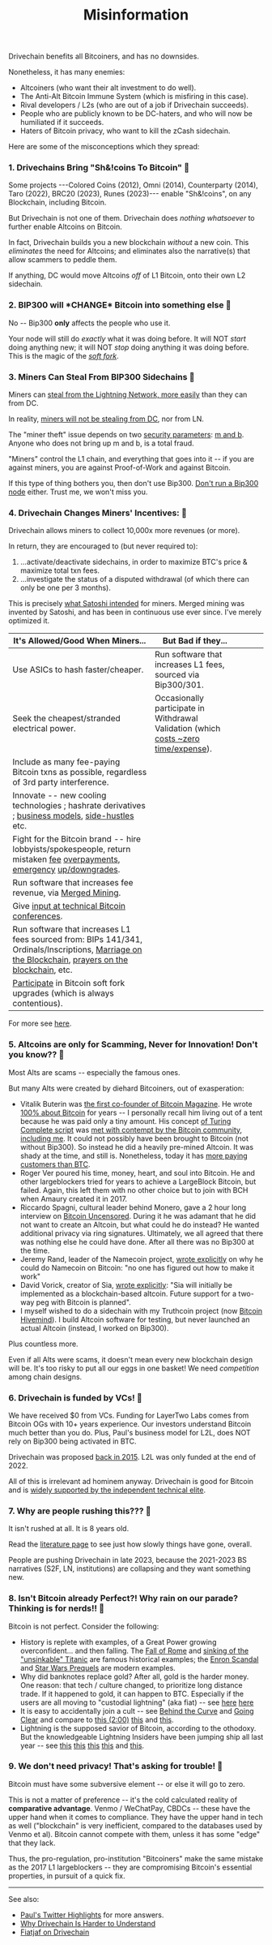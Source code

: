 ﻿---
layout: page
title: Misinformation
---

Drivechain benefits all Bitcoiners, and has no downsides.

Nonetheless, it has many enemies:

* Altcoiners (who want their alt investment to do well).
* The Anti-Alt Bitcoin Immune System (which is misfiring in this case).
* Rival developers / L2s (who are out of a job if Drivechain succeeds).
* People who are publicly known to be DC-haters, and who will now be humiliated if it succeeds.
* Haters of Bitcoin privacy, who want to kill the zCash sidechain.

Here are some of the misconceptions which they spread:



<h3 id="1">1. Drivechains Bring "Sh&!coins To Bitcoin" 🤡</h3>

Some projects ---Colored Coins (2012), Omni (2014), Counterparty (2014), Taro (2022), BRC20 (2023), Runes (2023)--- enable "Sh&!coins", on any Blockchain, including Bitcoin.

But Drivechain is not one of them. Drivechain does *nothing whatsoever* to further enable Altcoins on Bitcoin.

In fact, Drivechain builds you a new blockchain *without* a new coin. This *eliminates* the need for Altcoins; and eliminates also the narrative(s) that allow scammers to peddle them.

If anything, DC would move Altcoins *off* of L1 Bitcoin, onto their own L2 sidechain. 


<h3 id="2">2. BIP300 will *CHANGE* Bitcoin into something else 🤡</h3>

No -- Bip300 **only** affects the people who use it.

Your node will still do *exactly* what it was doing before. It will NOT *start* doing anything new; it will NOT *stop* doing anything it was doing before. This is the magic of the [*soft fork*](https://bitcointalk.org/index.php?topic=945977.0).


<h3 id="3">3. Miners Can Steal From BIP300 Sidechains 🤡 </h3>

Miners can [steal from the Lightning Network, more easily](https://x.com/Truthcoin/status/1701959339508965405?s=20) than they can from DC.

In reality, [miners will not be stealing from DC](https://www.drivechain.info/blog/fees/), nor from LN.

The "miner theft" issue depends on two [security parameters](https://www.truthcoin.info/blog/drivechain/#drivechains-security): [m and b](https://www.drivechain.info/media/meme-vital-few.png). Anyone who does not bring up m and b, is a total fraud.

"Miners" control the L1 chain, and everything that goes into it -- if you are against miners, you are against Proof-of-Work and against Bitcoin.

If this type of thing bothers you, then don't use Bip300. [Don't run a Bip300 node](https://x.com/Truthcoin/status/1707423956876005556?s=20) either. Trust me, we won't miss you.


<h3 id="4">4. Drivechain Changes Miners' Incentives: 🤡</h3>

Drivechain allows miners to collect 10,000x more revenues (or more).

In return, they are encouraged to (but never required to):

1. ...activate/deactivate sidechains, in order to maximize BTC's price & maximize total txn fees.
2. ...investigate the status of a disputed withdrawal (of which there can only be one per 3 months).

This is precisely [what Satoshi intended](https://www.truthcoin.info/blog/security-budget-ii-mm/#c-its-too-late--mm-is-already-widespread) for miners. Merged mining was invented by Satoshi, and has been in continuous use ever since. I've merely optimized it.

| **It's Allowed/Good When Miners...**                                                                                                                                                                                                                                                                                                                                                                                                                                                                                                                    | **But Bad if they...**                                                                                                                      |   |   |   |
|-------------------------------------------------------------------------------------------------------------------------------------------------------------------------------------------------------------------------------------------------------------------------------------------------------------------------------------------------------------------------------------------------------------------------------------------------------------------------------------------------------------------------------------|---------------------------------------------------------------------------------------------------------------------------------------------------|---|---|---|
| Use ASICs to hash faster/cheaper.                                                                                                                                                                                                                                                                                                                                                                                                                                                                                                   | Run software that increases L1 fees, sourced via Bip300/301.                                                                                  |   |   |   |
| Seek the cheapest/stranded electrical power.                                                                                                                                                                                                                                                                                                                                                                                                                                                                                        | Occasionally participate in Withdrawal Validation (which [costs ~zero time/expense](https://twitter.com/Truthcoin/status/1709979104596951160)). |   |   |   |
| Include as many fee-paying Bitcoin txns as possible, regardless of 3rd party interference.                                                                                                                                                                                                                                                                                                                                                                                                                                          |                                                                                                                                                   |   |   |   |
| Innovate -- new cooling technologies ; hashrate derivatives ; [business models](https://www.riotplatforms.com/bitcoin-mining), [side-hustles](https://shop.braiins.com/products/braiins-polo-shirt) etc.                                                                                                                                                                                                                                                                                                                            |                                                                                                                                                   |   |   |   |
| Fight for the Bitcoin brand -- hire lobbyists/spokespeople, return mistaken [fee](https://news.bitcoin.com/bitcoin-miner-repays-customer-who-accidentally-paid-2-5-bitcoins-transaction-fee/) [overpayments](https://www.coindesk.com/business/2023/09/15/bitcoin-miner-f2pool-returns-198-btc-to-paxos-after-overpaid-fee/), [emergency](https://freedom-to-tinker.com/2015/07/28/analyzing-the-2013-bitcoin-fork-centralized-decision-making-saved-the-day/) [up/downgrades](https://bitcoin.org/en/alert/2015-07-04-spv-mining). |                                                                                                                                                   |   |   |   |
| Run software that increases fee revenue, via [Merged Mining](https://blog.bitmex.com/the-growth-of-bitcoin-merge-mining/).                                                                                                                                                                                                                                                                                                                                                                                                          |                                                                                                                                                   |   |   |   |
| Give [input at technical Bitcoin conferences](https://www.reddit.com/r/Bitcoin/comments/3vnrrx/scaling_bitcoin_hong_kong_part_2_miner_panel/).                                                                                                                                                                                                                                                                                                                                                                              |                                                                                                                                                   |   |   |   |
| Run software that increases L1 fees sourced from: BIPs 141/341, Ordinals/Inscriptions, [Marriage on the Blockchain](https://www.reddit.com/r/Bitcoin/comments/1t38rc/its_official_im_hitched_and_bitcoin_can_prove_it/?rdt=42824), [prayers on the blockchain](https://bitcointalk.org/index.php?topic=38007), etc.                                                                                                                                                                                                             |                                                                                                                                                   |   |   |   |
| [Participate](https://www.coindesk.com/tech/2021/05/01/bitcoin-taproot-activation-has-begun-miners-now-have-3-months-to-get-on-board/) in Bitcoin soft fork upgrades (which is always contentious).                                                                                                                                                                                                                                                                                                                                                                                                                                             |                                                                                                                                                   |   |   |   |

For more see [here](https://x.com/Truthcoin/status/1704643105171935619?s=20).



<h3 id="5">5. Altcoins are only for Scamming, Never for Innovation! Don't you know?? 🤡</h3>


Most Alts are scams -- especially the famous ones.

But many Alts were created by diehard Bitcoiners, out of exasperation:

* Vitalik Buterin was [the first co-founder of Bitcoin Magazine](https://en.wikipedia.org/wiki/Vitalik_Buterin#Bitcoin_Magazine). He wrote [100% about Bitcoin](https://bitcoinmagazine.com/authors/vitalik-buterin) for years -- I personally recall him living out of a tent because he was paid only a tiny amount. His concept [of Turing Complete script](https://bitcointalk.org/index.php?topic=428589.0) was [met with contempt by the Bitcoin community](https://bitcointalk.org/index.php?topic=431513.0), [including me](https://www.truthcoin.info/blog/contracts-oracles-sidechains/). It could not possibly have been brought to Bitcoin (not without Bip300). So instead he did a heavily pre-mined Altcoin. It was shady at the time, and still is. Nonetheless, today it has [more paying customers than BTC](https://cryptofees.info/).
* Roger Ver poured his time, money, heart, and soul into Bitcoin. He and other largeblockers tried for years to achieve a LargeBlock Bitcoin, but failed. Again, this left them with no other choice but to join with BCH when Amaury created it in 2017.
* Riccardo Spagni, cultural leader behind Monero, gave a 2 hour long interview on [Bitcoin Uncensored](https://www.resistance.money/bu/). During it he was adamant that he did not want to create an Altcoin, but what could he do instead? He wanted additional privacy via ring signatures. Ultimately, we all agreed that there was nothing else he could have done. After all there was no Bip300 at the time.
* Jeremy Rand, leader of the Namecoin project, [wrote explicitly](https://forums.whonix.org/t/namecoin-integration-in-whonix/11498/3) on why he could do Namecoin on Bitcoin: "no one has figured out how to make it work"
* David Vorick, creator of Sia, [wrote explicitly](https://sia.tech/sia.pdf): "Sia will initially be implemented as a blockchain-based altcoin. Future support for a two-way peg with Bitcoin is planned".
* I myself wished to do a sidechain with my Truthcoin project (now [Bitcoin Hivemind](https://bitcoinhivemind.com/)). I build Altcoin software for testing, but never launched an actual Altcoin (instead, I worked on Bip300).

Plus countless more.

Even if all Alts were scams, it doesn't mean every new blockchain design will be. It's too risky to put all our eggs in one basket! We need *competition* among chain designs.


<h3 id="6">6. Drivechain is funded by VCs! 🤡</h3>

We have received $0 from VCs. Funding for LayerTwo Labs comes from Bitcoin OGs with 10+ years experience. Our investors understand Bitcoin much better than you do. Plus, Paul's business model for L2L, does NOT rely on Bip300 being activated in BTC.

Drivechain was proposed [back in 2015](https://www.truthcoin.info/blog/drivechain/). L2L was only funded at the end of 2022. 

All of this is irrelevant ad hominem anyway. Drivechain is good for Bitcoin and is [widely supported by the independent technical elite](https://layertwolabs.com/friends).


<h3 id="7">7. Why are people rushing this??? 🤡</h3>

It isn't rushed at all. It is 8 years old.

Read the [literature page](https://www.drivechain.info/literature/) to see just how slowly things have gone, overall.

People are pushing Drivechain in late 2023, because the 2021-2023 BS narratives (S2F, LN, institutions) are collapsing and they want something new. 


<h3 id="8">8. Isn't Bitcoin already Perfect?! Why rain on our parade? Thinking is for nerds!! 🤡</h3>

Bitcoin is not perfect. Consider the following:

* History is replete with examples, of a Great Power growing overconfident... and then falling. The [Fall of Rome](https://en.wikipedia.org/wiki/Fall_of_the_Western_Roman_Empire) and [sinking of the "unsinkable" Titanic](https://en.wikipedia.org/wiki/Titanic) are famous historical examples; the [Enron Scandal](https://en.wikipedia.org/wiki/Enron_scandal) and [Star Wars Prequels](https://www.youtube.com/watch?v=xxf1c3fzDOU) are modern examples.
* Why did banknotes replace gold? After all, gold is the harder money. One reason: that tech / culture changed, to prioritize long distance trade. If it happened to gold, it can happen to BTC. Especially if the users are all moving to "custodial lightning" (aka fiat) -- see [here](https://x.com/TuurDemeester/status/1398371950980964353?s=20) [here](https://x.com/callebtc/status/1628331299562786816?s=20) 
* It is easy to accidentally join a cult -- see [Behind the Curve](https://www.youtube.com/watch?v=QvzgaHCnwqo) and [Going Clear](https://www.youtube.com/watch?v=ixgd38EZIR0) and compare to [this (2:00)](https://www.youtube.com/watch?v=OSF8nbmj2As) [this](https://x.com/TheBlueMatt/status/1556448996159377414?s=20) and [this](https://x.com/CobraBitcoin/status/1110315791910617089?s=20).
* Lightning is the supposed savior of Bitcoin, according to the othodoxy. But the knowledgeable Lightning Insiders have been jumping ship all last year -- see [this](https://www.youtube.com/watch?v=BjFjK-f9ts0) [this](https://www.youtube.com/watch?v=LnG5H62I7Ko) [this](https://www.youtube.com/watch?v=eCWTTY1eDoo) [this](https://www.youtube.com/watch?v=EocWax43QgQ) and [this](https://www.truthcoin.info/blog/lightning-limitations/).


<h3 id="9">9. We don't need privacy! That's asking for trouble! 🤡</h3>

Bitcoin must have some subversive element -- or else it will go to zero.

This is not a matter of preference -- it's the cold calculated reality of **comparative advantage**. Venmo / WeChatPay, CBDCs -- these have the upper hand when it comes to compliance. They have the upper hand in tech as well ("blockchain" is very inefficient, compared to the databases used by Venmo et al). Bitcoin cannot compete with them, unless it has some "edge" that they lack. 

Thus, the pro-regulation, pro-institution "Bitcoiners" make the same mistake as the 2017 L1 largeblockers -- they are compromising Bitcoin's essential properties, in pursuit of a quick fix.

---

See also:

* [Paul's Twitter Highlights](https://twitter.com/Truthcoin/highlights) for more answers.
* [Why Drivechain Is Harder to Understand](https://www.drivechain.info/blog/hard-to-understand/)
* [Fiatjaf on Drivechain](https://fiatjaf.com/drivechain.html)
